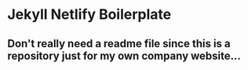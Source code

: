 # Jekyll Netlify Boilerplate
## Don't really need a readme file since this is a repository just for my own company website...
